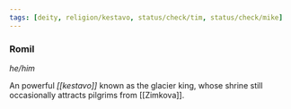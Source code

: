 ```yaml
---
tags: [deity, religion/kestavo, status/check/tim, status/check/mike]
---
```

### Romil
*he/him*

An powerful *[[kestavo]]* known as the glacier king, whose shrine still occasionally attracts pilgrims from [[Zimkova]].

